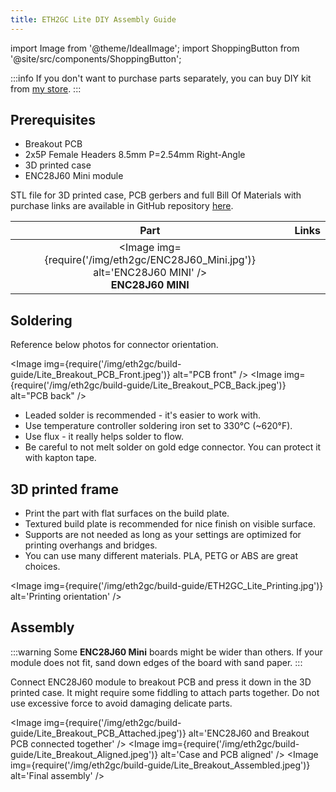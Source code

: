 ```yaml
---
title: ETH2GC Lite DIY Assembly Guide
---
```


import Image from '@theme/IdealImage';
import ShoppingButton from '@site/src/components/ShoppingButton';

:::info
If you don't want to purchase parts separately, you can buy DIY kit from [my store](https://store.webhdx.dev/products/eth2gc-lite-broadband-adapter-emulator).
:::

## Prerequisites

* Breakout PCB
* 2x5P Female Headers 8.5mm P=2.54mm Right-Angle
* 3D printed case
* ENC28J60 Mini module

STL file for 3D printed case, PCB gerbers and full Bill Of Materials with purchase links are available in GitHub repository [here](https://github.com/webhdx/ETH2GC/tree/main?tab=readme-ov-file#-eth2gc-lite).

| Part          | Links                                                                                                                                                              |
|:-------------:|--------------------------------------------------------------------------------------------------------------------------------------------------------------------|
| <Image img={require('/img/eth2gc/ENC28J60_Mini.jpg')} alt='ENC28J60 MINI' /><br/>**ENC28J60 MINI** | <ShoppingButton url="https://s.click.aliexpress.com/e/_DlkjMGp" /><br/><ShoppingButton url="https://www.amazon.com/ENC28J60-Ethernet-Network-Module-Arduino/dp/B07KNTHR84" /> |



## Soldering

Reference below photos for connector orientation.

<Image img={require('/img/eth2gc/build-guide/Lite_Breakout_PCB_Front.jpeg')} alt="PCB front" />
<Image img={require('/img/eth2gc/build-guide/Lite_Breakout_PCB_Back.jpeg')} alt="PCB back" />

* Leaded solder is recommended - it's easier to work with. 
* Use temperature controller soldering iron set to 330&deg;C (~620&deg;F). 
* Use flux - it really helps solder to flow.
* Be careful to not melt solder on gold edge connector. You can protect it with kapton tape.

## 3D printed frame

* Print the part with flat surfaces on the build plate. 
* Textured build plate is recommended for nice finish on visible surface. 
* Supports are not needed as long as your settings are optimized for printing overhangs and bridges. 
* You can use many different materials. PLA, PETG or ABS are great choices.

<Image img={require('/img/eth2gc/build-guide/ETH2GC_Lite_Printing.jpg')} alt='Printing orientation' />

## Assembly

:::warning
Some **ENC28J60 Mini** boards might be wider than others. If your module does not fit, sand down edges of the board with sand paper.
:::

Connect ENC28J60 module to breakout PCB and press it down in the 3D printed case. It might require some fiddling to attach parts together. Do not use excessive force to avoid damaging delicate parts.


<Image img={require('/img/eth2gc/build-guide/Lite_Breakout_PCB_Attached.jpeg')} alt='ENC28J60 and Breakout PCB connected together' />
<Image img={require('/img/eth2gc/build-guide/Lite_Breakout_Aligned.jpeg')} alt='Case and PCB aligned' />
<Image img={require('/img/eth2gc/build-guide/Lite_Breakout_Assembled.jpeg')} alt='Final assembly' />
